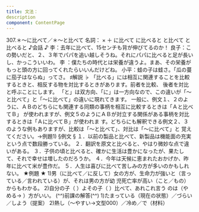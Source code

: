 ```yaml
---
title: 文法：
description
component: ContentPage
---
```



307.＊～に比べて／＊～と比べて
名詞： × ＋ に比べて に比べると と比べて と比べると
♪会話 ♪
李：去年に比べて、15センチも背が伸びてるのか！
良子：この勢いだと、２、３年でパパを追い越しそうね。それにパパに比べると足が長いし、かっこういいわ。 李 ：僕たちの時代とは栄養が違うよ。まあ、その栄養がもっと頭の方に回ってくれたらいいんだけどね。 小平：蛙の子は蛙さ。「瓜の蔓に茄子はならぬ」ってさ。
♯解説 ♭
「比べる」には相互に関連することを比較するときと、相反する物を対比するときがあります。前者を比較、
後者を対比と呼ぶことにします。 「と」は双方向、「に」は一方向なので、この違いが「～と比べて」と「～に比べて」の違いに現れてきます。
一般に、例文１、２のように、ＡＢのどちらにも関連する同類の事柄を相互に比較するときは「Ａと比べてＢ」
が使われますが、例文５のようにＡＢが対立する関係がある事柄を対比するときは「Ａに比べてＢ」が使われま す。どちらにも解釈できる例文２、３のような例もありますが、比較は「～と比べて」、対比は「～に比べて」と 覚えてください。→例題1)
§例文 §
１．以前の製品と比べて、新製品は機能面の充実という点で数段勝っている。
２．翻訳を原文と比べると、やはり微妙な点で違いがある。
３．子供の頃と比べると、確かに生活は豊かになったが、果たして、それで幸せは増したのだろうか。
４．今年は天候に恵まれたおかげか、昨年に比べて米が豊作だ。
５．人生は喜びに比べて苦しみの方が多いのかもしれない。
★例題 ★
1)男（に比べて／に反して）女の方が、生命力が強いと（言っている／言われている）が、それは男の方が幼 児死亡率が高い（こと／もの）からもわかる。
2)自分の子（ ）よその子（ ）比べて、あれこれ言う のは（やめる→ ）方がいい。
(^^)前課の解答(^^)
1)たまっている（現在の状態）／づらい／しよう（提案）
2)熱し（～やすい→文型000）／冷め／で（材料）
